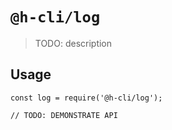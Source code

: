 # `@h-cli/log`

> TODO: description

## Usage

```
const log = require('@h-cli/log');

// TODO: DEMONSTRATE API
```
